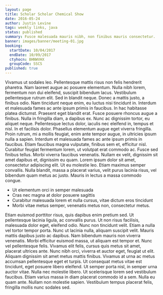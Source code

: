 ```yaml
---
layout: page
title: Scholar Scholar Chemical Show
date: 2016-05-24
author: Justin Levine
tags: weekly links, java
status: published
summary: Fusce malesuada mauris nibh, non finibus mauris consectetur.
banner: images/banner/meeting-01.jpg
booking:
  startDate: 10/04/2017
  endDate: 10/09/2017
  ctyhocn: BHNWVHX
  groupCode: SSCS
published: true
---
```

Vivamus ut sodales leo. Pellentesque mattis risus non felis hendrerit pharetra. Nam laoreet augue ac posuere elementum. Nulla nibh lorem, fermentum non dui eleifend, suscipit bibendum lacus. Vestibulum pellentesque rutrum elit. Sed in blandit neque. Donec a mattis justo, a finibus odio. Nam tincidunt neque enim, eu luctus nisi tincidunt in. Interdum et malesuada fames ac ante ipsum primis in faucibus. In hac habitasse platea dictumst. Praesent eget blandit erat. Fusce posuere rhoncus augue a finibus. Nulla in fringilla diam, a dapibus ex.
Nunc ac dignissim tortor, eu aliquet neque. Pellentesque lectus dolor, iaculis nec eleifend in, tempus et nisl. In et facilisis dolor. Phasellus elementum augue eget viverra fringilla. Proin rutrum, mi a mollis feugiat, enim ante tempor augue, in ultricies ipsum nulla a sapien. Interdum et malesuada fames ac ante ipsum primis in faucibus. Etiam faucibus magna vulputate, finibus sem et, efficitur nisl. Curabitur feugiat fermentum lorem, ut volutpat erat commodo ac. Fusce sed finibus tellus. Morbi viverra faucibus venenatis. Nullam ex velit, dignissim sit amet dapibus et, dignissim eu quam. Lorem ipsum dolor sit amet, consectetur adipiscing elit. Ut eu molestie leo. Etiam maximus semper convallis. Nulla blandit, massa a placerat varius, velit purus lacinia risus, vel bibendum quam metus ac justo. Mauris in lectus a massa commodo congue.

* Ut elementum orci in semper malesuada
* Cras nec magna at dolor posuere sagittis
* Curabitur malesuada lorem et nulla cursus, vitae dictum eros tincidunt
* Morbi vitae metus semper, venenatis metus non, consectetur metus.

Etiam euismod porttitor risus, quis dapibus enim pretium sed. Ut pellentesque lacinia ligula, ac convallis purus. Ut non risus facilisis, malesuada dolor eget, eleifend odio. Nunc non tincidunt velit. Etiam a nulla vel tortor tempor porta. Nunc ut lacinia nulla, aliquam suscipit velit. Mauris mattis dapibus justo ac dapibus. Nam bibendum mauris non viverra venenatis. Morbi efficitur euismod massa, ut aliquam est tempor et. Nunc vel pellentesque felis. Vivamus elit felis, cursus quis metus sit amet, placerat ultrices ante. Nunc nibh orci, viverra et auctor eget, feugiat ut elit. Aliquam dignissim sit amet metus mattis finibus. Vivamus at urna ac metus accumsan pellentesque eget et turpis.
Ut consequat metus vitae est tincidunt, eget posuere libero eleifend. Ut semper porta nisl, in semper urna auctor vitae. Nulla nec molestie libero. Ut scelerisque lorem sed vestibulum faucibus. Etiam varius massa in diam placerat commodo id a sem. Nulla eu quam ante. Nullam non molestie sapien. Vestibulum tempus placerat felis, fringilla mollis nunc sodales sed.
